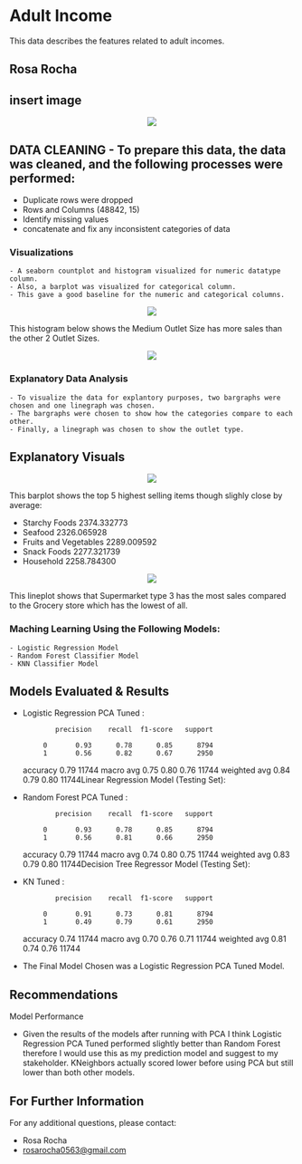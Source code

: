 # Adult Income

 This data describes the features related to adult incomes.

## Rosa Rocha

## insert image

<p align = "center"> 
  <img src = "https://github.com/RosaR02/Sales-Predictions/blob/main/screenshots/data%20dictionary.png">
</p>


## DATA CLEANING - To prepare this data, the data was cleaned, and the following processes were performed:
  - Duplicate rows were dropped
  - Rows and Columns (48842, 15)
  - Identify missing values
  - concatenate and fix any inconsistent categories of data

### Visualizations
    - A seaborn countplot and histogram visualized for numeric datatype column. 
    - Also, a barplot was visualized for categorical column. 
    - This gave a good baseline for the numeric and categorical columns.
    

<p align = "center"> 
  <img src = "https://github.com/RosaR02/Sales-Predictions/blob/main/screenshots/countplot.png">
</p>

This histogram below shows the Medium Outlet Size has more sales than the other 2 Outlet Sizes.

<p align = "center">
   <img src = "https://github.com/RosaR02/Sales-Predictions/blob/main/screenshots/Histplot.png">  
</p>

 ### Explanatory Data Analysis
    - To visualize the data for explantory purposes, two bargraphs were chosen and one linegraph was chosen.
    - The bargraphs were chosen to show how the categories compare to each other. 
    - Finally, a linegraph was chosen to show the outlet type. 


## Explanatory Visuals

<p align = "center">
    <img src = "https://github.com/RosaR02/Sales-Predictions/blob/main/screenshots/barplot.png">
 </p>
 
 This barplot shows the top 5 highest selling items though slighly close by average:
  - Starchy Foods            2374.332773
  - Seafood                  2326.065928
  - Fruits and Vegetables    2289.009592
  - Snack Foods              2277.321739
  - Household                2258.784300
 
 <p align = "center">
    <img src = "https://github.com/RosaR02/Sales-Predictions/blob/main/screenshots/lineplot.png">
 </p>


This lineplot shows that Supermarket type 3 has the most sales compared to the Grocery store which has the lowest of all.


 ### Maching Learning Using the Following Models:
    - Logistic Regression Model
    - Random Forest Classifier Model
    - KNN Classifier Model

    
    
## Models Evaluated & Results

- Logistic Regression PCA Tuned :

              precision    recall  f1-score   support

           0       0.93      0.78      0.85      8794
           1       0.56      0.82      0.67      2950

    accuracy                           0.79     11744
   macro avg       0.75      0.80      0.76     11744
weighted avg       0.84      0.79      0.80     11744Linear Regression Model (Testing Set):


- Random Forest PCA Tuned :

              precision    recall  f1-score   support

           0       0.93      0.78      0.85      8794
           1       0.56      0.81      0.66      2950

    accuracy                           0.79     11744
   macro avg       0.74      0.80      0.75     11744
weighted avg       0.83      0.79      0.80     11744Decision Tree Regressor Model (Testing Set):

- KN Tuned :

              precision    recall  f1-score   support

           0       0.91      0.73      0.81      8794
           1       0.49      0.79      0.61      2950

    accuracy                           0.74     11744
   macro avg       0.70      0.76      0.71     11744
weighted avg       0.81      0.74      0.76     11744




- The Final Model Chosen was a Logistic Regression PCA Tuned Model.



## Recommendations

Model Performance

-  Given the results of the models after running with PCA I think Logistic Regression PCA Tuned performed slightly better than Random Forest therefore I would use this as my prediction model and suggest to my stakeholder. KNeighbors actually scored lower before using PCA but still lower than both other models.
  




## For Further Information

For any additional questions, please contact: 
- Rosa Rocha
- rosarocha0563@gmail.com
